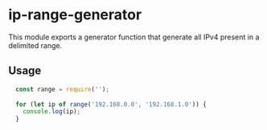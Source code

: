 # ip-range-generator
This module exports a generator function that generate all IPv4 present in a delimited range.

## Usage
```javascript
  const range = require('');
  
  for (let ip of range('192.168.0.0', '192.168.1.0')) {
    console.log(ip);
  }
```
